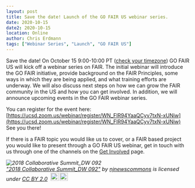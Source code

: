 ```yaml
---
layout: post
title: Save the date! Launch of the GO FAIR US webinar series.
date: 2020-10-15
date2: 2020-10-15
location: Online
author: Chris Erdmann
tags: ["Webinar Series", "Launch", "GO FAIR US"]
---
```


Save the date! On October 15 9:00-10:00 PT ([check your timezone](https://www.timeanddate.com/worldclock/fixedtime.html?iso=20201015T16)) GO FAIR US will kick off a webinar series on FAIR. The initial webinar will introduce the GO FAIR initiative, provide background on the FAIR Principles, some ways in which they are being applied, and what training efforts are underway. We will also discuss next steps on how we can grow the FAIR community in the US and how you can get involved. In addition, we will announce upcoming events in the GO FAIR webinar series.

You can register for the event here: 
[https://ucsd.zoom.us/webinar/register/WN_FlR94YaaQCyv7txN-xUNiw](https://ucsd.zoom.us/webinar/register/WN_FlR94YaaQCyv7txN-xUNiw) 
See you there!   

If there is a FAIR topic you would like us to cover, or a FAIR based project you would like to present through a GO FAIR US webinar, get in touch with us through one of the channels on the [Get Involved](https://gofair.us/get-involved/) page.

<p style="font-size: 0.9rem;font-style: italic;"><img style="display: block;" src="https://live.staticflickr.com/948/42149964921_e33dd39475_b.jpg" alt="2018 Collaborative Summit_DW 092"><a href="https://www.flickr.com/photos/164572443@N02/42149964921">"2018 Collaborative Summit_DW 092"</a><span> by <a href="https://www.flickr.com/photos/164572443@N02">njnewscommons</a></span> is licensed under <a href="https://creativecommons.org/licenses/by/2.0/?ref=ccsearch&atype=html" style="margin-right: 5px;">CC BY 2.0</a><a href="https://creativecommons.org/licenses/by/2.0/?ref=ccsearch&atype=html" target="_blank" rel="noopener noreferrer" style="display: inline-block;white-space: none;margin-top: 2px;margin-left: 3px;height: 22px !important;"><img style="height: inherit;margin-right: 3px;display: inline-block;" src="https://search.creativecommons.org/static/img/cc_icon.svg" /><img style="height: inherit;margin-right: 3px;display: inline-block;" src="https://search.creativecommons.org/static/img/cc-by_icon.svg" /></a></p>
